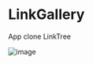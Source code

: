 # LinkGallery

App clone LinkTree

![image](https://github.com/365rafael/LinkGallery/assets/97065934/6ac0722c-ca59-4565-85cf-d902213d7bea)
